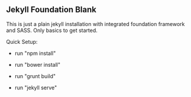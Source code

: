## Jekyll Foundation Blank

This is just a plain jekyll installation with integrated foundation framework and SASS. Only basics to get started.

Quick Setup:
* run "npm install"
* run "bower install"

* run "grunt build"
* run "jekyll serve"